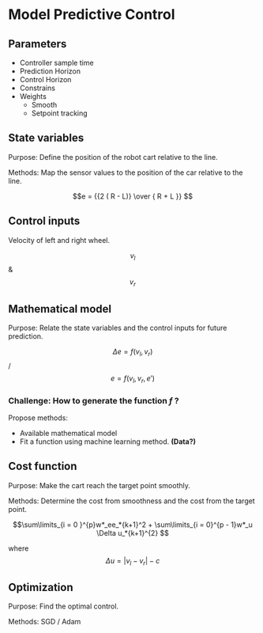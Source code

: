 # Model Predictive Control

## Parameters

- Controller sample time
- Prediction Horizon
- Control Horizon
- Constrains 
- Weights
  - Smooth
  - Setpoint tracking

## State variables 

Purpose: Define the position of the robot cart relative to the line.



Methods: Map the sensor values to the position of the car relative to the line.



$$e = {{2 ( R - L)} \over { R + L }} $$

## Control inputs

Velocity of left and right wheel.



$$v_l$$ & $$v_r$$

## Mathematical model

Purpose: Relate the state variables and the control inputs for future prediction.



$$ {\Delta}e = f (v_l, v_r)$$ / $$ e = f (v_l, v_r, e')$$



### Challenge: How to generate the function $f$ ?

Propose methods:

- Available mathematical model
- Fit a function using machine learning method. **(Data?)**

## Cost function

Purpose: Make the cart reach the target point smoothly.

Methods: Determine the cost from smoothness and the cost from the target point.

$$\sum\limits_{i = 0 }^{p}w*_ee_*{k+1}^2 + \sum\limits_{i = 0}^{p - 1}w*_u \Delta u_*{k+1}^{2} $$

where $$\Delta u = \left|v_l - v_r\right| - c$$

## Optimization

Purpose: Find the optimal control.

Methods: SGD / Adam
